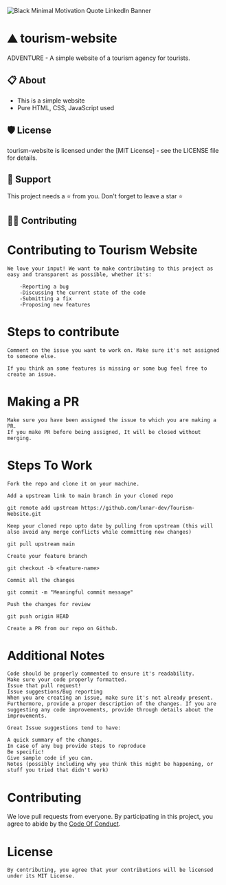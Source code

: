 ![Black Minimal Motivation Quote LinkedIn Banner](https://user-images.githubusercontent.com/90236635/232290391-f635a7fa-851f-463d-9339-bb359acef269.png)

# ⛰ tourism-website
ADVENTURE - A simple website of a tourism agency for tourists.

## 📋 About
 -  This is a simple website
 -  Pure HTML, CSS, JavaScript used


## 🛡️ License
tourism-website is licensed under the [MIT License] - see the LICENSE file for details.

## 🙏 Support
This project needs a ⭐️ from you. Don't forget to leave a star ⭐️


## 👨‍💻 Contributing

# Contributing to Tourism Website

    We love your input! We want to make contributing to this project as easy and transparent as possible, whether it's:

        -Reporting a bug
        -Discussing the current state of the code
        -Submitting a fix
        -Proposing new features

# Steps to contribute

    Comment on the issue you want to work on. Make sure it's not assigned to someone else.

    If you think an some features is missing or some bug feel free to create an issue.

# Making a PR

    Make sure you have been assigned the issue to which you are making a PR.
    If you make PR before being assigned, It will be closed without merging.

# Steps To Work

    Fork the repo and clone it on your machine.
    
    Add a upstream link to main branch in your cloned repo
    
    git remote add upstream https://github.com/lxnar-dev/Tourism-Website.git
    
    Keep your cloned repo upto date by pulling from upstream (this will also avoid any merge conflicts while committing new changes)
    
    git pull upstream main
    
    Create your feature branch
    
    git checkout -b <feature-name>
    
    Commit all the changes
    
    git commit -m "Meaningful commit message"
    
    Push the changes for review
    
    git push origin HEAD
    
    Create a PR from our repo on Github.
    

# Additional Notes

    Code should be properly commented to ensure it's readability.
    Make sure your code properly formatted.
    Issue that pull request!
    Issue suggestions/Bug reporting
    When you are creating an issue, make sure it's not already present. Furthermore, provide a proper description of the changes. If you are suggesting any code improvements, provide through details about the improvements.

    Great Issue suggestions tend to have:

    A quick summary of the changes.
    In case of any bug provide steps to reproduce
    Be specific!
    Give sample code if you can.
    Notes (possibly including why you think this might be happening, or stuff you tried that didn't work)
    
# Contributing

We love pull requests from everyone. By participating in this project, you
agree to abide by the [Code Of Conduct](https://github.com/lxnar-dev/tourism-website/blob/main/CODE_OF_CONDUCT.md).

# License

    By contributing, you agree that your contributions will be licensed under its MIT License.

